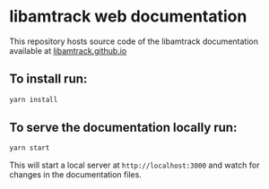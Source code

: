 # libamtrack web documentation

This repository hosts source code of the libamtrack documentation available at [libamtrack.github.io](libamtrack.github.io)

## To install run:

```bash
yarn install
```

## To serve the documentation locally run:

```bash
yarn start
```
This will start a local server at `http://localhost:3000` and watch for changes in the documentation files.